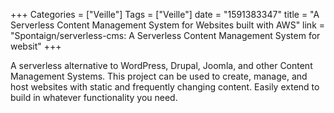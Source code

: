 +++
Categories = ["Veille"]
Tags = ["Veille"]
date = "1591383347"
title = "A Serverless Content Management System for Websites built with AWS"
link = "Spontaign/serverless-cms: A Serverless Content Management System for websit"
+++

A serverless alternative to WordPress, Drupal, Joomla, and other Content Management Systems. This project can be used to create, manage, and host websites with static and frequently changing content. Easily extend to build in whatever functionality you need.